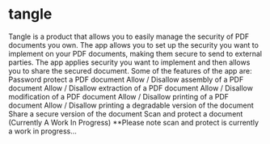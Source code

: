 # tangle
Tangle is a product that allows you to easily manage the security of PDF documents you own. The app allows you to set up the security you want to implement on your PDF documents, making them secure to send to external parties. The app applies security you want to implement and then allows you to share the secured document. Some of the features of the app are:  Password protect a PDF document Allow / Disallow assembly of a PDF document Allow / Disallow extraction of a PDF document Allow / Disallow modification of a PDF document Allow / Disallow printing of a PDF document Allow / Disallow printing a degradable version of the document Share a secure version of the document Scan and protect a document (Currently A Work In Progress)  **Please note scan and protect is currently a work in progress...
